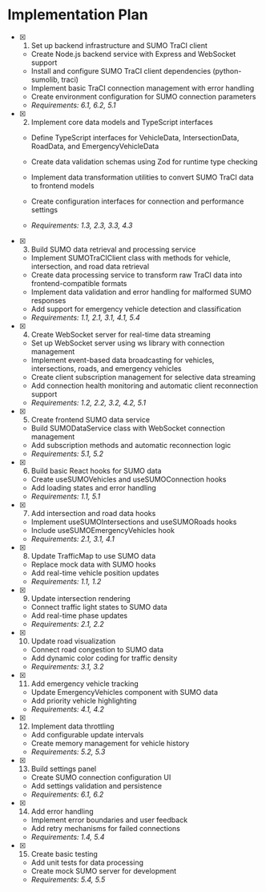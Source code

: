 # Implementation Plan

- [x] 1. Set up backend infrastructure and SUMO TraCI client

  - Create Node.js backend service with Express and WebSocket support
  - Install and configure SUMO TraCI client dependencies (python-sumolib, traci)
  - Implement basic TraCI connection management with error handling
  - Create environment configuration for SUMO connection parameters
  - _Requirements: 6.1, 6.2, 5.1_

- [x] 2. Implement core data models and TypeScript interfaces

  - Define TypeScript interfaces for VehicleData, IntersectionData, RoadData, and EmergencyVehicleData

  - Create data validation schemas using Zod for runtime type checking
  - Implement data transformation utilities to convert SUMO TraCI data to frontend models
  - Create configuration interfaces for connection and performance settings
  - _Requirements: 1.3, 2.3, 3.3, 4.3_

- [x] 3. Build SUMO data retrieval and processing service

  - Implement SUMOTraCIClient class with methods for vehicle, intersection, and road data retrieval
  - Create data processing service to transform raw TraCI data into frontend-compatible formats
  - Implement data validation and error handling for malformed SUMO responses
  - Add support for emergency vehicle detection and classification
  - _Requirements: 1.1, 2.1, 3.1, 4.1, 5.4_

- [x] 4. Create WebSocket server for real-time data streaming

  - Set up WebSocket server using ws library with connection management
  - Implement event-based data broadcasting for vehicles, intersections, roads, and emergency vehicles
  - Create client subscription management for selective data streaming
  - Add connection health monitoring and automatic client reconnection support
  - _Requirements: 1.2, 2.2, 3.2, 4.2, 5.1_

- [x] 5. Create frontend SUMO data service

  - Build SUMODataService class with WebSocket connection management
  - Add subscription methods and automatic reconnection logic
  - _Requirements: 5.1, 5.2_

- [x] 6. Build basic React hooks for SUMO data

  - Create useSUMOVehicles and useSUMOConnection hooks
  - Add loading states and error handling
  - _Requirements: 1.1, 5.1_

- [x] 7. Add intersection and road data hooks

  - Implement useSUMOIntersections and useSUMORoads hooks
  - Include useSUMOEmergencyVehicles hook
  - _Requirements: 2.1, 3.1, 4.1_

- [x] 8. Update TrafficMap to use SUMO data

  - Replace mock data with SUMO hooks
  - Add real-time vehicle position updates
  - _Requirements: 1.1, 1.2_

- [x] 9. Update intersection rendering

  - Connect traffic light states to SUMO data
  - Add real-time phase updates
  - _Requirements: 2.1, 2.2_

- [x] 10. Update road visualization

  - Connect road congestion to SUMO data
  - Add dynamic color coding for traffic density
  - _Requirements: 3.1, 3.2_

- [x] 11. Add emergency vehicle tracking

  - Update EmergencyVehicles component with SUMO data
  - Add priority vehicle highlighting
  - _Requirements: 4.1, 4.2_

- [x] 12. Implement data throttling

  - Add configurable update intervals
  - Create memory management for vehicle history
  - _Requirements: 5.2, 5.3_

- [x] 13. Build settings panel

  - Create SUMO connection configuration UI
  - Add settings validation and persistence
  - _Requirements: 6.1, 6.2_

- [x] 14. Add error handling

  - Implement error boundaries and user feedback
  - Add retry mechanisms for failed connections
  - _Requirements: 1.4, 5.4_

- [x] 15. Create basic testing

  - Add unit tests for data processing
  - Create mock SUMO server for development
  - _Requirements: 5.4, 5.5_
